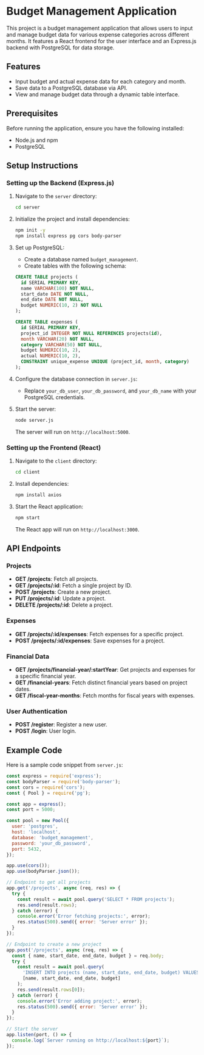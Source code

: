 # Budget Management Application

This project is a budget management application that allows users to input and manage budget data for various expense categories across different months. It features a React frontend for the user interface and an Express.js backend with PostgreSQL for data storage.

## Features

- Input budget and actual expense data for each category and month.
- Save data to a PostgreSQL database via API.
- View and manage budget data through a dynamic table interface.

## Prerequisites

Before running the application, ensure you have the following installed:

- Node.js and npm
- PostgreSQL

## Setup Instructions

### Setting up the Backend (Express.js)

1. Navigate to the `server` directory:

    ```bash
    cd server
    ```

2. Initialize the project and install dependencies:

    ```bash
    npm init -y
    npm install express pg cors body-parser
    ```

3. Set up PostgreSQL:
    - Create a database named `budget_management`.
    - Create tables with the following schema:

    ```sql
    CREATE TABLE projects (
      id SERIAL PRIMARY KEY,
      name VARCHAR(100) NOT NULL,
      start_date DATE NOT NULL,
      end_date DATE NOT NULL,
      budget NUMERIC(10, 2) NOT NULL
    );

    CREATE TABLE expenses (
      id SERIAL PRIMARY KEY,
      project_id INTEGER NOT NULL REFERENCES projects(id),
      month VARCHAR(20) NOT NULL,
      category VARCHAR(50) NOT NULL,
      budget NUMERIC(10, 2),
      actual NUMERIC(10, 2),
      CONSTRAINT unique_expense UNIQUE (project_id, month, category)
    );
    ```

4. Configure the database connection in `server.js`:
    - Replace `your_db_user`, `your_db_password`, and `your_db_name` with your PostgreSQL credentials.

5. Start the server:

    ```bash
    node server.js
    ```

    The server will run on `http://localhost:5000`.

### Setting up the Frontend (React)

1. Navigate to the `client` directory:

    ```bash
    cd client
    ```

2. Install dependencies:

    ```bash
    npm install axios
    ```

3. Start the React application:

    ```bash
    npm start
    ```

    The React app will run on `http://localhost:3000`.

## API Endpoints

### Projects

- **GET /projects**: Fetch all projects.
- **GET /projects/:id**: Fetch a single project by ID.
- **POST /projects**: Create a new project.
- **PUT /projects/:id**: Update a project.
- **DELETE /projects/:id**: Delete a project.

### Expenses

- **GET /projects/:id/expenses**: Fetch expenses for a specific project.
- **POST /projects/:id/expenses**: Save expenses for a project.

### Financial Data

- **GET /projects/financial-year/:startYear**: Get projects and expenses for a specific financial year.
- **GET /financial-years**: Fetch distinct financial years based on project dates.
- **GET /fiscal-year-months**: Fetch months for fiscal years with expenses.

### User Authentication

- **POST /register**: Register a new user.
- **POST /login**: User login.

## Example Code

Here is a sample code snippet from `server.js`:

```javascript
const express = require('express');
const bodyParser = require('body-parser');
const cors = require('cors');
const { Pool } = require('pg');

const app = express();
const port = 5000;

const pool = new Pool({
  user: 'postgres',
  host: 'localhost',
  database: 'budget_management',
  password: 'your_db_password',
  port: 5432,
});

app.use(cors());
app.use(bodyParser.json());

// Endpoint to get all projects
app.get('/projects', async (req, res) => {
  try {
    const result = await pool.query('SELECT * FROM projects');
    res.send(result.rows);
  } catch (error) {
    console.error('Error fetching projects:', error);
    res.status(500).send({ error: 'Server error' });
  }
});

// Endpoint to create a new project
app.post('/projects', async (req, res) => {
  const { name, start_date, end_date, budget } = req.body;
  try {
    const result = await pool.query(
      'INSERT INTO projects (name, start_date, end_date, budget) VALUES ($1, $2, $3, $4) RETURNING *',
      [name, start_date, end_date, budget]
    );
    res.send(result.rows[0]);
  } catch (error) {
    console.error('Error adding project:', error);
    res.status(500).send({ error: 'Server error' });
  }
});

// Start the server
app.listen(port, () => {
  console.log(`Server running on http://localhost:${port}`);
});
